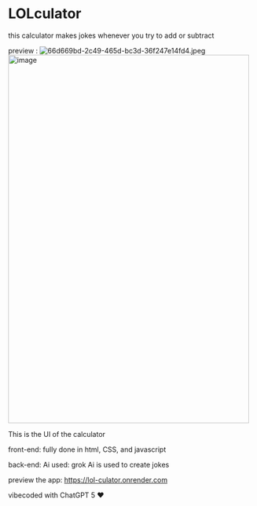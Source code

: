# LOLculator
this calculator makes jokes whenever you try to add or subtract

preview :
<img src="blob:chrome-untrusted://media-app/62bc55f3-cd56-46eb-8dfc-87619e3608cb" alt="66d669bd-2c49-465d-bc3d-36f247e14fd4.jpeg"/><img width="490" height="750" alt="image" src="https://github.com/user-attachments/assets/5c8ff5b1-c15d-4750-9cdc-0c5e3242bb27" />

This is the UI of the calculator

front-end:
fully done in html, CSS, and javascript

back-end:
Ai used: grok Ai is used to create jokes

preview the app: 
https://lol-culator.onrender.com

vibecoded with ChatGPT 5 ♥
